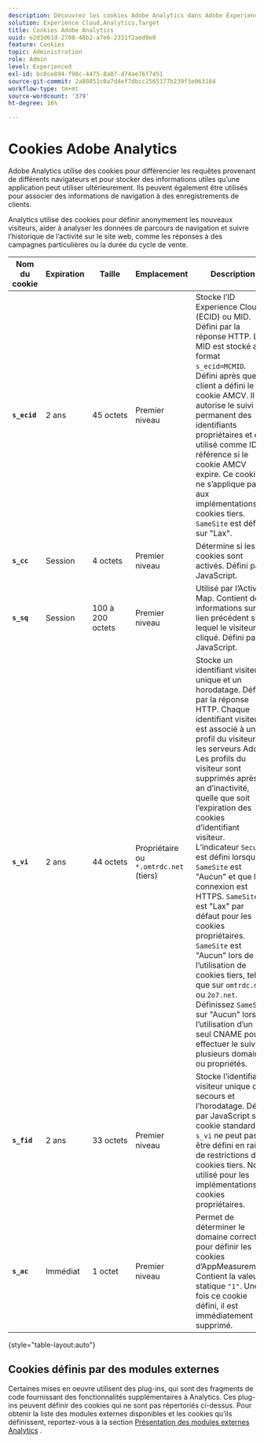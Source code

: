 ```yaml
---
description: Découvrez les cookies Adobe Analytics dans Adobe Experience Cloud.
solution: Experience Cloud,Analytics,Target
title: Cookies Adobe Analytics
uuid: e2d3d61d-2708-48b2-a7e6-2331f2aed8e0
feature: Cookies
topic: Administration
role: Admin
level: Experienced
exl-id: bc8ce894-f98c-4475-8a07-d74ae76f7451
source-git-commit: 2a80851c0a7d4ef7dbcc2565177b239f3e063164
workflow-type: tm+mt
source-wordcount: '379'
ht-degree: 16%

---
```


# Cookies Adobe Analytics

Adobe Analytics utilise des cookies pour différencier les requêtes provenant de différents navigateurs et pour stocker des informations utiles qu’une application peut utiliser ultérieurement. Ils peuvent également être utilisés pour associer des informations de navigation à des enregistrements de clients.

Analytics utilise des cookies pour définir anonymement les nouveaux visiteurs, aider à analyser les données de parcours de navigation et suivre l’historique de l’activité sur le site web, comme les réponses à des campagnes particulières ou la durée du cycle de vente.

| Nom du cookie | Expiration | Taille | Emplacement | Description |
| --- | --- | --- | --- | --- |
| **`s_ecid`** | 2 ans | 45 octets | Premier niveau | Stocke l’ID Experience Cloud (ECID) ou MID. Défini par la réponse HTTP. Le MID est stocké au format `s_ecid=MCMID`. Défini après que le client a défini le cookie AMCV. Il autorise le suivi permanent des identifiants propriétaires et est utilisé comme ID de référence si le cookie AMCV expire. Ce cookie ne s’applique pas aux implémentations de cookies tiers. `SameSite` est défini sur &quot;Lax&quot;. |
| **`s_cc`** | Session | 4 octets | Premier niveau | Détermine si les cookies sont activés. Défini par JavaScript. |
| **`s_sq`** | Session | 100 à 200 octets | Premier niveau | Utilisé par l’Activity Map. Contient des informations sur le lien précédent sur lequel le visiteur a cliqué. Défini par JavaScript. |
| **`s_vi`** | 2 ans | 44 octets | Propriétaire ou `*.omtrdc.net` (tiers) | Stocke un identifiant visiteur unique et un horodatage. Défini par la réponse HTTP. Chaque identifiant visiteur est associé à un profil du visiteur sur les serveurs Adobe. Les profils du visiteur sont supprimés après 1 an d’inactivité, quelle que soit l’expiration des cookies d’identifiant visiteur. L’indicateur `Secure` est défini lorsque `SameSite` est &quot;Aucun&quot; et que la connexion est HTTPS. `SameSite` est &quot;Lax&quot; par défaut pour les cookies propriétaires. `SameSite` est &quot;Aucun&quot; lors de l’utilisation de cookies tiers, tels que sur `omtrdc.net` ou `2o7.net`. Définissez `SameSite` sur &quot;Aucun&quot; lors de l’utilisation d’un seul CNAME pour effectuer le suivi de plusieurs domaines ou propriétés. |
| **`s_fid`** | 2 ans | 33 octets | Premier niveau | Stocke l’identifiant visiteur unique de secours et l’horodatage. Défini par JavaScript si le cookie standard `s_vi` ne peut pas être défini en raison de restrictions des cookies tiers. Non utilisé pour les implémentations de cookies propriétaires. |
| **`s_ac`** | Immédiat | 1 octet | Premier niveau | Permet de déterminer le domaine correct pour définir les cookies d’AppMeasurement. Contient la valeur statique `"1"`. Une fois ce cookie défini, il est immédiatement supprimé. |

{style="table-layout:auto"}

## Cookies définis par des modules externes

Certaines mises en oeuvre utilisent des plug-ins, qui sont des fragments de code fournissant des fonctionnalités supplémentaires à Analytics. Ces plug-ins peuvent définir des cookies qui ne sont pas répertoriés ci-dessus. Pour obtenir la liste des modules externes disponibles et les cookies qu’ils définissent, reportez-vous à la section [Présentation des modules externes Analytics](https://experienceleague.adobe.com/en/docs/analytics/implementation/vars/plugins/impl-plugins) .
